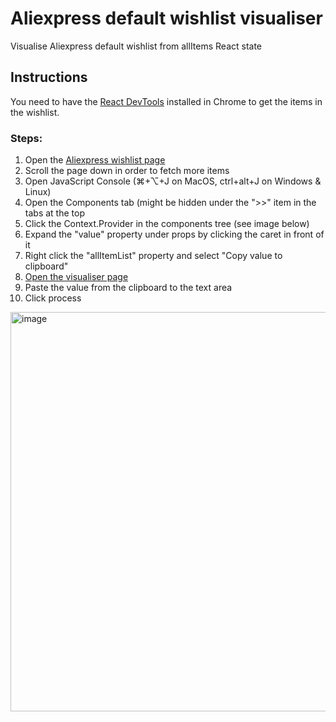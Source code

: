 # Aliexpress default wishlist visualiser
Visualise Aliexpress default wishlist from allItems React state

## Instructions

You need to have the [React DevTools](https://chromewebstore.google.com/detail/react-developer-tools/fmkadmapgofadopljbjfkapdkoienihi) installed in Chrome to get the items in the wishlist.

### Steps:
1. Open the [Aliexpress wishlist page](https://www.aliexpress.com/p/wishlist/index.html)
1. Scroll the page down in order to fetch more items
1. Open JavaScript Console (⌘+⌥+J on MacOS, ctrl+alt+J on Windows & Linux)
1. Open the Components tab (might be hidden under the ">>" item in the tabs at the top
1. Click the Context.Provider in the components tree (see image below)
1. Expand the "value" property under props by clicking the caret in front of it
1. Right click the "allItemList" property and select "Copy value to clipboard"
1. <a href="https://gadgetmies.github.io/aliexpress_default_wishlist/public/" target="_blank">Open the visualiser page</a>
1. Paste the value from the clipboard to the text area
1. Click process

<img width="639" alt="image" src="https://github.com/gadgetmies/aliexpress_default_wishlist/assets/71213783/6efdabd3-9a32-474b-9664-6980cdc31e31">

